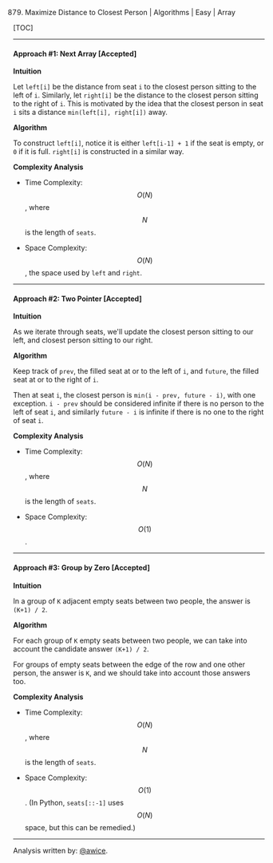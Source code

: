 879. Maximize Distance to Closest Person | Algorithms | Easy | Array

[TOC]

---
#### Approach #1: Next Array [Accepted]

**Intuition**

Let `left[i]` be the distance from seat `i` to the closest person sitting to the left of `i`.  Similarly, let `right[i]` be the distance to the closest person sitting to the right of `i`.  This is motivated by the idea that the closest person in seat `i` sits a distance `min(left[i], right[i])` away.

**Algorithm**

To construct `left[i]`, notice it is either `left[i-1] + 1` if the seat is empty, or `0` if it is full.  `right[i]` is constructed in a similar way.



**Complexity Analysis**

* Time Complexity:  $$O(N)$$, where $$N$$ is the length of `seats`.

* Space Complexity:  $$O(N)$$, the space used by `left` and `right`.


---
#### Approach #2: Two Pointer [Accepted]

**Intuition**

As we iterate through seats, we'll update the closest person sitting to our left, and closest person sitting to our right.

**Algorithm**

Keep track of `prev`, the filled seat at or to the left of `i`, and `future`, the filled seat at or to the right of `i`.

Then at seat `i`, the closest person is `min(i - prev, future - i)`, with one exception.  `i - prev` should be considered infinite if there is no person to the left of seat `i`, and similarly `future - i` is infinite if there is no one to the right of seat `i`.



**Complexity Analysis**

* Time Complexity:  $$O(N)$$, where $$N$$ is the length of `seats`.

* Space Complexity:  $$O(1)$$.



---
#### Approach #3: Group by Zero [Accepted]

**Intuition**

In a group of `K` adjacent empty seats between two people, the answer is `(K+1) / 2`.

**Algorithm**

For each group of `K` empty seats between two people, we can take into account the candidate answer `(K+1) / 2`.

For groups of empty seats between the edge of the row and one other person, the answer is `K`, and we should take into account those answers too.



**Complexity Analysis**

* Time Complexity:  $$O(N)$$, where $$N$$ is the length of `seats`.

* Space Complexity:  $$O(1)$$.  (In Python, `seats[::-1]` uses $$O(N)$$ space, but this can be remedied.)


---

Analysis written by: [@awice](https://leetcode.com/awice).

